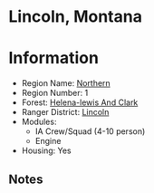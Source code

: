 
Lincoln, Montana
================
  
# Information  
* Region Name: [Northern]()  
* Region Number: 1  
* Forest: [Helena-lewis And Clark](http://www.fs.usda.gov/helena/)  
* Ranger District: [Lincoln]()  
* Modules:  
  - IA Crew/Squad (4-10 person)  
  - Engine  
* Housing: Yes  
  
## Notes

